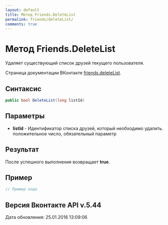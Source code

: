 ```yaml
---
layout: default
title: Метод Friends.DeleteList
permalink: friends/deleteList/
comments: true
---
```

# Метод Friends.DeleteList
Удаляет существующий список друзей текущего пользователя.

Страница документации ВКонтакте [friends.deleteList](https://vk.com/dev/friends.deleteList).

## Синтаксис
``` csharp
public bool DeleteList(long listId)
```

## Параметры
+ **listId** - Идентификатор списка друзей, который необходимо удалить. положительное число, обязательный параметр

## Результат
После успешного выполнения возвращает **true**.

## Пример
``` csharp
// Пример кода
```

## Версия Вконтакте API v.5.44
Дата обновления: 25.01.2016 13:09:06
